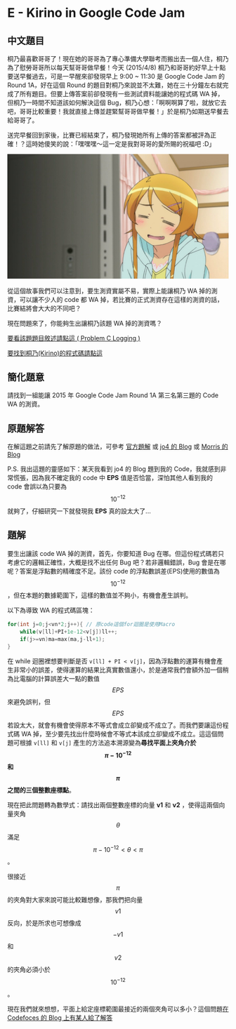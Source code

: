 # E - Kirino in Google Code Jam

## 中文題目

桐乃最喜歡哥哥了！現在她的哥哥為了專心準備大學聯考而搬出去一個人住，桐乃為了慰勞哥哥所以每天幫哥哥做早餐！今天 (2015/4/8) 桐乃和哥哥約好早上十點要送早餐過去，可是一早醒來卻發現早上 9:00 ~ 11:30 是 Google Code Jam 的 Round 1A，好在這個 Round 的題目對桐乃來說並不太難，她在三十分鐘左右就完成了所有題目。但要上傳答案前卻發現有一些測試資料能讓她的程式碼 WA 掉，但桐乃一時間不知道該如何解決這個 Bug，桐乃心想：「啊啊啊算了啦，就放它去吧，哥哥比較重要！我就直接上傳並趕緊幫哥哥做早餐！」於是桐乃如期送早餐去給哥哥了。

送完早餐回到家後，比賽已經結束了，桐乃發現她所有上傳的答案都被評為正確！？這時她傻笑的說：「嘿嘿嘿～這一定是我對哥哥的愛所賜的祝福吧 :D」

![](KirinoSmile.jpg)


從這個故事我們可以注意到，要生測資實屬不易，實際上能讓桐乃 WA 掉的測資，可以讓不少人的 code 都 WA 掉，若比賽的正式測資存在這樣的測資的話，比賽結將會大大的不同吧？

現在問題來了，你能夠生出讓桐乃該題 WA 掉的測資嗎？

[要看該題題目敘述請點這 ( Problem C Logging )](http://code.google.com/codejam/contest/4224486/dashboard#s=p2)

[要找到桐乃(Kirino)的程式碼請點這](http://code.google.com/codejam/contest/4224486/scoreboard?c=4224486#vt=1&vf=1)

## 簡化題意

請找到一組能讓 2015 年 Google Code Jam Round 1A 第三名第三題的 Code WA 的測資。

## 原題解答

在解這題之前請先了解原題的做法，可參考 [官方題解](http://code.google.com/codejam/contest/4224486/dashboard#s=a&a=2) 或 [jo4 的 Blog](http://jo4-code.blogspot.tw/2015/04/2015GCJ-Round1A.html) 或 [Morris 的 Blog](http://morris821028.github.io/2015/04/20/2015-google-code-jam-1A/)

P.S. 我出這題的靈感如下：某天我看到 jo4 的 Blog 題到我的 Code，我就感到非常慌張，因為我不確定我的 code 中 **EPS** 值是否恰當，深怕其他人看到我的 code 會誤以為只要為 $$10^{-12}$$ 就夠了，仔細研究一下就發現我 **EPS** 真的設太大了...

## 題解

要生出讓該 code WA 掉的測資，首先，你要知道 Bug 在哪。但這份程式碼若只考慮它的邏輯正確性，大概是找不出任何 Bug 吧？若非邏輯錯誤，Bug 會是在哪呢？答案是浮點數的精確度不足。該份 code 的浮點數誤差(EPS)使用的數值為 $$10^{-12}$$，但在本題的數據範圍下，這樣的數值並不夠小，有機會產生誤判。

以下為導致 WA 的程式碼區塊：
``` cpp
for(int j=0;j<vn*2;j++){ // 原code這個for迴圈是使用Macro
    while(v[ll]+PI+1e-12<v[j])ll++;
    if(j>=vn)ma=max(ma,j-ll+1);
}
```
在 while 迴圈裡想要判斷是否 `v[ll] + PI < v[j]`，因為浮點數的運算有機會產生非常小的誤差，使得運算的結果比真實數值還小，於是通常我們會額外加一個稍為比電腦的計算誤差大一點的數值 $$EPS$$ 來避免誤判，但 $$EPS$$ 若設太大，就會有機會使得原本不等式會成立卻變成不成立了。而我們要讓這份程式碼 WA 掉，至少要先找出什麼時候會不等式本該成立卻變成不成立。這這個問題可根據 `v[ll]` 和 `v[j]` 產生的方法追本溯源變為**尋找平面上夾角介於 $$\pi- 10^{-12}$$ 和 $$\pi$$ 之間的三個整數座標點**。

現在把此問題轉為數學式：請找出兩個整數座標的向量 **v1** 和 **v2** ，使得這兩個向量夾角 $$\theta$$ 滿足 $$\pi - 10^{-12} < \theta < \pi $$。

很接近 $$\pi$$ 的夾角對大家來說可能比較難想像，那我們把向量 $$v1$$ 反向，於是所求也可想像成 $$-v1$$ 和 $$v2$$  的夾角必須小於 $$10^{-12}$$。

現在我們就來想想，平面上給定座標範圍最接近的兩個夾角可以多小？這個問題[在 Codefoces 的 Blog 上有某人給了解答](http://codeforces.com/blog/entry/17602)